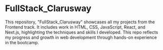 # FullStack_Clarusway
This repository, "FullStack_Clarusway" showcases all my projects from the Frontend track. It includes work in HTML, CSS, JavaScript, React, and Next.js, highlighting the techniques and skills I developed. This repo reflects my progress and growth in web development through hands-on experience in the bootcamp.
